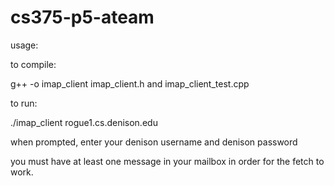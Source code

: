 # cs375-p5-ateam

usage:

to compile:

g++ -o imap_client imap_client.h and imap_client_test.cpp

to run:

./imap_client rogue1.cs.denison.edu

when prompted, enter your denison username and denison password

you must have at least one message in your mailbox in order for the fetch to work.

